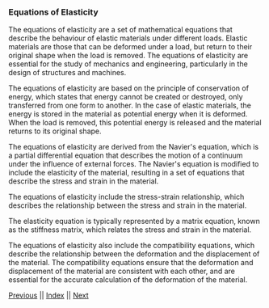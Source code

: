 ### Equations of Elasticity

The equations of elasticity are a set of 
mathematical equations that describe the 
behaviour of elastic materials under 
different loads. Elastic materials are those 
that can be deformed under a load, but return 
to their original shape when the load is 
removed. The equations of elasticity are 
essential for the study of mechanics and 
engineering, particularly in the design of 
structures and machines.

The equations of elasticity are based on the 
principle of conservation of energy, which 
states that energy cannot be created or 
destroyed, only transferred from one form to 
another. In the case of elastic materials, 
the energy is stored in the material as 
potential energy when it is deformed. When 
the load is removed, this potential energy is 
released and the material returns to its 
original shape.

The equations of elasticity are derived from 
the Navier's equation, which is a partial 
differential equation that describes the 
motion of a continuum under the influence of 
external forces. The Navier's equation is 
modified to include the elasticity of the 
material, resulting in a set of equations 
that describe the stress and strain in the 
material.

The equations of elasticity include the 
stress-strain relationship, which describes 
the relationship between the stress and 
strain in the material.

The elasticity equation is typically 
represented by a matrix equation, known as 
the stiffness matrix, which relates the 
stress and strain in the material.

The equations of elasticity also include the 
compatibility equations, which describe the 
relationship between the deformation and the 
displacement of the material. The 
compatibility equations ensure that the 
deformation and displacement of the material 
are consistent with each other, and are 
essential for the accurate calculation of the 
deformation of the material.

[Previous](CartesianTensors.md) || [Index](../../index.md) || [Next](StressAtAPoint.md)
